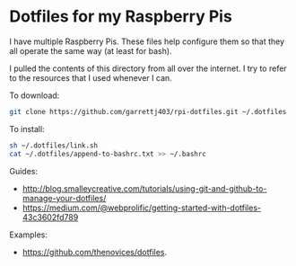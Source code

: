 # Dotfiles for my Raspberry Pis

I have multiple Raspberry Pis. These files help configure them so that they all operate the same way (at least for bash).

I pulled the contents of this directory from all over the internet. I try to refer to the resources that I used whenever I can.

To download:
```bash
git clone https://github.com/garrettj403/rpi-dotfiles.git ~/.dotfiles
 ```

To install:
```bash
sh ~/.dotfiles/link.sh
cat ~/.dotfiles/append-to-bashrc.txt >> ~/.bashrc
```

Guides:
   - http://blog.smalleycreative.com/tutorials/using-git-and-github-to-manage-your-dotfiles/
   - https://medium.com/@webprolific/getting-started-with-dotfiles-43c3602fd789

Examples:
   - https://github.com/thenovices/dotfiles.
